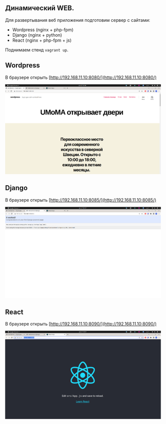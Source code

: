 ## Динамический WEB.

Для развертывания веб приложения подготовим сервер с сайтами:

- Wordpress (nginx + php-fpm)
- Django (nginx + python)
- React (nginx + php-fpm + js)

Поднимаем стенд `vagrant up`.

Wordpress
---------

В браузере открыть [http://192.168.11.10:8080/](http://192.168.11.10:8080/)

![](wordpress.png)


Django
------

В браузере открыть [http://192.168.11.10:8085/](http://192.168.11.10:8085/)

![](django.png)


React
------------------------

В браузере открыть [http://192.168.11.10:8090/](http://192.168.11.10:8090/)

![](react.png)

